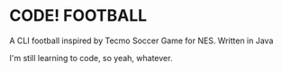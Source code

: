 # CODE! FOOTBALL

A CLI football inspired by Tecmo Soccer Game for NES. Written in Java

I'm still learning to code, so yeah, whatever.
